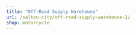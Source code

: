 ```yaml
---
title: "Off-Road Supply Warehouse"
url: /salton-city/off-road-supply-warehouse-2/
shop: motorcycle
---
```

